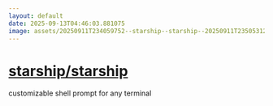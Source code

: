 ```yaml
---
layout: default
date: 2025-09-13T04:46:03.881075
image: assets/20250911T234059752--starship--starship--20250911T235053123--cropped.png
---
```


# [starship/starship](https://github.com/starship/starship)

customizable shell prompt for any terminal
